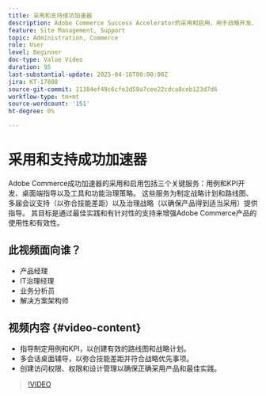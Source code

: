 ```yaml
---
title: 采用和支持成功加速器
description: Adobe Commerce Success Accelerator的采用和启用，用于战略开发、技能提升和治理
feature: Site Management, Support
topic: Administration, Commerce
role: User
level: Beginner
doc-type: Value Video
duration: 95
last-substantial-update: 2025-04-16T00:00:00Z
jira: KT-17808
source-git-commit: 11384ef49c6cfe3d59a7cee22cdca8ceb123d7d6
workflow-type: tm+mt
source-wordcount: '151'
ht-degree: 0%

---
```



# 采用和支持成功加速器

Adobe Commerce成功加速器的采用和启用包括三个关键服务：用例和KPI开发、桌面端指导以及工具和功能治理策略。 这些服务为制定战略计划和路线图、多届会议支持（以弥合技能差距）以及治理战略（以确保产品得到适当采用）提供指导。 其目标是通过最佳实践和有针对性的支持来增强Adobe Commerce产品的使用性和有效性。

## 此视频面向谁？

* 产品经理
* IT治理经理
* 业务分析员
* 解决方案架构师

## 视频内容 {#video-content}

* 指导制定用例和KPI，以创建有效的路线图和战略计划。
* 多会话桌面辅导，以弥合技能差距并符合战略优先事项。
* 创建访问权限、权限和设计管理以确保正确采用产品和最佳实践。

>[!VIDEO](https://video.tv.adobe.com/v/3457657/?learn=on&enablevpops)
